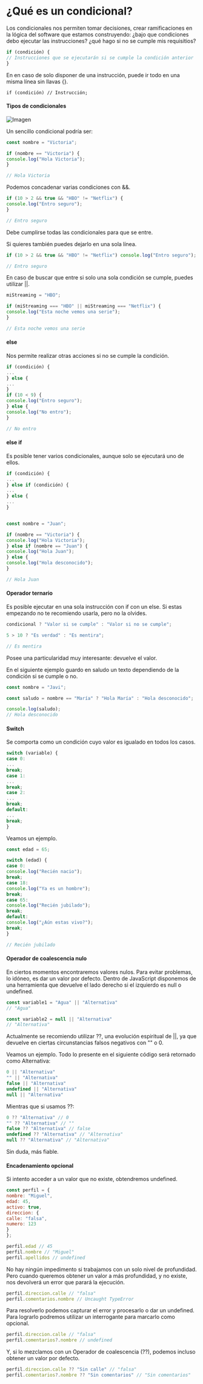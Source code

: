 # ¿Qué es un condicional?

Los condicionales nos permiten tomar decisiones, crear ramificaciones en la lógica del software que estamos construyendo: ¿bajo que condiciones debo ejecutar las instrucciones? ¿qué hago si no se cumple mis requisitios?

```javascript
if (condición) {
// Instrucciones que se ejecutarán si se cumple la condición anterior
}
```

En en caso de solo disponer de una instrucción, puede ir todo en una misma línea sin llavas {}.

```
if (condición) // Instrucción;
```

#### Tipos de condicionales

![Imagen](https://blogger.googleusercontent.com/img/b/R29vZ2xl/AVvXsEjjh2a5SGDyuw-1xJaI-IcstfehgwACZpo2rCzVMloY4Nn-GILpBIan_5WvxZMDa-ZQgwwM0Hyq5rKfLy6iWbIjorQr_wetOZx9rR9dVZMTflesp0wS-U0W-gtCIh_Cu3roGIEGmzdgGsc/s1600/operadores-logicos-javascrippt.png)

Un sencillo condicional podría ser:

```javascript
const nombre = "Victoria";

if (nombre == "Victoria") {
console.log("Hola Victoria");
}

// Hola Victoria
```

Podemos concadenar varias condiciones con &&.

```javascript
if (10 > 2 && true && "HBO" != "Netflix") {
console.log("Entro seguro");
}

// Entro seguro
```

Debe cumplirse todas las condicionales para que se entre.

Si quieres también puedes dejarlo en una sola línea.

```javascript
if (10 > 2 && true && "HBO" != "Netflix") console.log("Entro seguro");

// Entro seguro
```

En caso de buscar que entre si solo una sola condición se cumple, puedes utilizar ||.

```javascript
miStreaming = "HBO";

if (miStreaming === "HBO" || miStreaming === "Netflix") {
console.log("Esta noche vemos una serie");
}

// Esta noche vemos una serie
```

#### else

Nos permite realizar otras acciones si no se cumple la condición.

```javascript
if (condición) {
...
} else {
...
}
if (10 < 9) {
console.log("Entro seguro");
} else {
console.log("No entro");
}

// No entro
```

#### else if

Es posible tener varios condicionales, aunque solo se ejecutará uno de ellos.

```javascript
if (condición) {
...
} else if (condición) {
...
} else {
...
}


const nombre = "Juan";

if (nombre == "Victoria") {
console.log("Hola Victoria");
} else if (nombre == "Juan") {
console.log("Hola Juan");
} else {
console.log("Hola desconocido");
}

// Hola Juan
```

#### Operador ternario

Es posible ejecutar en una sola instrucción con if con un else. Si estas empezando no te recomiendo usarla, pero no la olvides.

```javascript
condicional ? "Valor si se cumple" : "Valor si no se cumple";

5 > 10 ? "Es verdad" : "Es mentira";

// Es mentira
```

Posee una particularidad muy interesante: devuelve el valor.

En el siguiente ejemplo guardo en saludo un texto dependiendo de la condición si se cumple o no.

```javascript
const nombre = "Javi";

const saludo = nombre == "María" ? "Hola María" : "Hola desconocido";

console.log(saludo);
// Hola desconocido
```

#### Switch

Se comporta como un condición cuyo valor es igualado en todos los casos.

```javascript
switch (variable) {
case 0:
...
break;
case 1:
...
break;
case 2:
...
break;
default:
...
break;
}
```

Veamos un ejemplo.

```javascript
const edad = 65;

switch (edad) {
case 0:
console.log("Recién nacio");
break;
case 18:
console.log("Ya es un hombre");
break;
case 65:
console.log("Recién jubilado");
break;
default:
console.log("¿Aún estas vivo?");
break;
}

// Recién jubilado
```

#### Operador de coalescencia nulo

En ciertos momentos encontraremos valores nulos. Para evitar problemas, lo idóneo, es dar un valor por defecto. Dentro de JavaScript disponemos de una herramienta que devuelve el lado derecho si el izquierdo es null o undefined.

```javascript
const variable1 = "Agua" || "Alternativa"
// "Agua"

const variable2 = null || "Alternativa"
// "Alternativa"
```

Actualmente se recomiendo utilizar ??, una evolución espiritual de ||, ya que devuelve en ciertas circunstancias falsos negativos con "" o 0.

Veamos un ejemplo. Todo lo presente en el siguiente código será retornado como Alternativa:

```javascript
0 || "Alternativa"
"" || "Alternativa"
false || "Alternativa"
undefined || "Alternativa"
null || "Alternativa"
```

Mientras que si usamos ??:

```javascript
0 ?? "Alternativa" // 0
"" ?? "Alternativa" // ""
false ?? "Alternativa" // false
undefined ?? "Alternativa" // "Alternativa"
null ?? "Alternativa" // "Alternativa"
```

Sin duda, más fiable.

#### Encadenamiento opcional

Si intento acceder a un valor que no existe, obtendremos undefined.

```javascript
const perfil = {
nombre: "Miguel",
edad: 45,
activo: true,
direccion: {
calle: "falsa",
numero: 123
}
};

perfil.edad // 45
perfil.nombre // "Miguel"
perfil.apellidos // undefined
```

No hay ningún impedimento si trabajamos con un solo nivel de profundidad. Pero cuando queremos obtener un valor a más profundidad, y no existe, nos devolverá un error que parará la ejecución.

```javascript
perfil.direccion.calle // "falsa"
perfil.comentarios.nombre // Uncaught TypeError
```

Para resolverlo podemos capturar el error y procesarlo o dar un undefined. Para lograrlo podremos utilizar un interrogante para marcarlo como opcional.

```javascript
perfil.direccion.calle // "falsa"
perfil.comentarios?.nombre // undefined
```

Y, si lo mezclamos con un Operador de coalescencia (??), podemos incluso obtener un valor por defecto.

```javascript
perfil.direccion.calle ?? "Sin calle" // "falsa"
perfil.comentarios?.nombre ?? "Sin comentarios" // "Sin comentarios"
```
